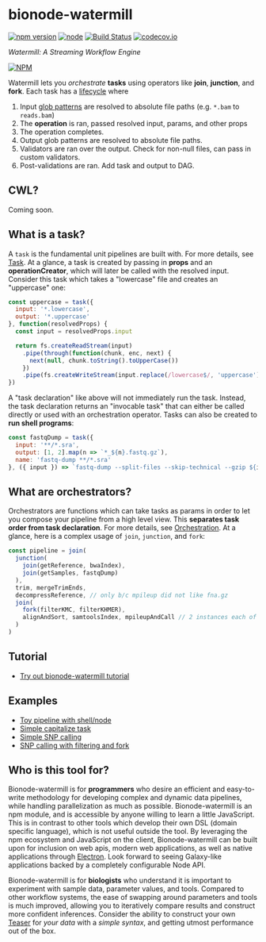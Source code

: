 # bionode-watermill

[![npm version](https://badge.fury.io/js/bionode-watermill.svg)](https://badge.fury.io/js/bionode-watermill) [![node](https://img.shields.io/badge/node-v6.x-blue.svg)]() [![Build Status](https://travis-ci.org/bionode/bionode-watermill.svg?branch=master)](https://travis-ci.org/bionode/bionode-watermill)  [![codecov.io](https://codecov.io/github/bionode/bionode-watermill/coverage.svg?branch=master)](https://codecov.io/github/bionode/bionode-watermill?branch=master)

*Watermill: A Streaming Workflow Engine*

[![NPM](https://nodei.co/npm/bionode-watermill.png?downloads=true&stars=true)](https://nodei.co/npm/bionode-watermill/)

Watermill lets you *orchestrate* **tasks** using operators like **join**, **junction**, and **fork**. Each task has a [lifecycle](https://thejmazz.gitbooks.io/bionode-watermill/content/TaskLifecycle.html) where

1. Input [glob patterns](https://github.com/isaacs/node-glob) are resolved to absolute file paths (e.g. `*.bam` to `reads.bam`)
2. The **operation** is ran, passed resolved input, params, and other props
3. The operation completes.
4. Output glob patterns are resolved to absolute file paths.
5. Validators are ran over the output. Check for non-null files, can pass in custom validators.
6. Post-validations are ran. Add task and output to DAG.

## CWL?

Coming soon.

## What is a task?

A `task` is the fundamental unit pipelines are built with. For more details, see [Task](https://thejmazz.gitbooks.io/bionode-watermill/content/Task.html). At a glance, a task is created by passing in **props** and an **operationCreator**, which will later be called with the resolved input. Consider this task which takes a "lowercase" file and creates an "uppercase" one:

```javascript
const uppercase = task({
  input: '*.lowercase',
  output: '*.uppercase'
}, function(resolvedProps) {
  const input = resolvedProps.input

  return fs.createReadStream(input)
  	.pipe(through(function(chunk, enc, next) {
      next(null, chunk.toString().toUpperCase())
  	})
    .pipe(fs.createWriteStream(input.replace(/lowercase$/, 'uppercase')))
})
```

A "task declaration" like above will not immediately run the task. Instead, the task declaration returns an "invocable task" that can either be called directly or used with an orchestration operator. Tasks can also be created to **run shell programs**:

```javascript
const fastqDump = task({
  input: '**/*.sra',
  output: [1, 2].map(n => `*_${n}.fastq.gz`),
  name: 'fastq-dump **/*.sra'
}, ({ input }) => `fastq-dump --split-files --skip-technical --gzip ${input}` )
```

## What are orchestrators?

Orchestrators are functions which can take tasks as params in order to let you compose your pipeline from a high level view. This **separates task order from task declaration**. For more details, see [Orchestration](https://thejmazz.gitbooks.io/bionode-watermill/content/Orchestration.html). At a glance, here is a complex usage of `join`, `junction`, and `fork`:

```javascript
const pipeline = join(
  junction(
    join(getReference, bwaIndex),
    join(getSamples, fastqDump)
  ),
  trim, mergeTrimEnds,
  decompressReference, // only b/c mpileup did not like fna.gz
  join(
    fork(filterKMC, filterKHMER),
    alignAndSort, samtoolsIndex, mpileupAndCall // 2 instances each of these
  )
)
```

## Tutorial

- [Try out bionode-watermill tutorial](https://github.com/bionode/bionode-watermill-tutorial)

## Examples

- [Toy pipeline with shell/node](https://github.com/bionode/bionode-watermill/blob/master/examples/pipelines/pids/pipeline.js)
- [Simple capitalize task](https://github.com/bionode/bionode-watermill/blob/master/examples/pipelines/capitalize/capitalize.js)
- [Simple SNP calling](https://github.com/bionode/bionode-watermill/blob/master/examples/pipelines/variant-calling-simple/pipeline.js)
- [SNP calling with filtering and fork](https://github.com/bionode/bionode-watermill/blob/master/examples/pipelines/variant-calling-filtered/pipeline.js)

## Who is this tool for?

Bionode-watermill is for **programmers** who desire an efficient and easy-to-write methodology for developing complex and dynamic data pipelines, while handling parallelization as much as possible. Bionode-watermill is an npm module, and is accessible by anyone willing to learn a little JavaScript. This is in contrast to other tools which develop their own DSL (domain specific language), which is not useful outside the tool. By leveraging the npm ecosystem and JavaScript on the client, Bionode-watermill can be built upon for inclusion on web apis, modern web applications, as well as native applications through [Electron](http://electron.atom.io/). Look forward to seeing Galaxy-like applications backed by a completely configurable Node API.

Bionode-watermill is for **biologists** who understand it is important to experiment with sample data, parameter values, and tools. Compared to other workflow systems, the ease of swapping around parameters and tools is much improved, allowing you to iteratively compare results and construct more confident inferences. Consider the ability to construct your own [Teaser](https://genomebiology.biomedcentral.com/articles/10.1186/s13059-015-0803-1) for *your data* with a *simple syntax*, and getting utmost performance out of the box.
